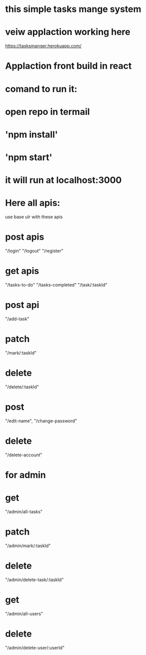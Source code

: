 
# this simple tasks mange system
  # veiw applaction working here
  https://tasksmanger.herokuapp.com/

# Applaction front build in react 

# comand to run it:

# open repo in termail 

# 'npm install'
# 'npm start'

# it will run at localhost:3000 
 # Here all apis:
 use base ulr with these apis
 # post apis
  "/login"
  "/logout"
  "/register"

 #  get apis
  "/tasks-to-do" 
  "/tasks-completed"
  "/task/:taskId"

#  post api
  "/add-task"

# patch
  "/mark/:taskId"

# delete
  "/delete/:taskId"

# post
  "/edit-name",
  "/change-password"

 # delete
  "/delete-account"

 # for admin
  # get
  "/admin/all-tasks"
  # patch
  "/admin/mark/:taskId"
  
  # delete
  "/admin/delete-task/:taskId"

 # get
  "/admin/all-users"

 # delete
  "/admin/delete-user/:userId"